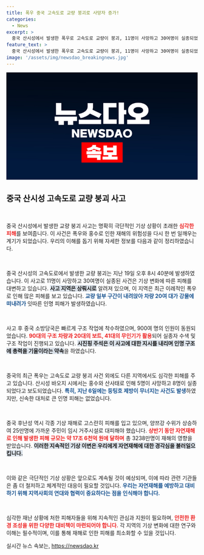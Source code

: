 ```yaml
---
title: 폭우 중국 고속도로 교량 붕괴로 사망자 증가!
categories:
  - News
excerpt: >
  중국 산시성에서 발생한 폭우로 고속도로 교량이 붕괴, 11명이 사망하고 30여명이 실종되었습니다. 주민 안전을 최우선으로 여긴 구조작업이 한창이며, 극단적 기상 상황이 계속되고 있습니다. 클릭하고 자세한 소식을 확인하세요!
feature_text: >
  중국 산시성에서 발생한 폭우로 고속도로 교량이 붕괴, 11명이 사망하고 30여명이 실종되었습니다. 주민 안전을 최우선으로 여긴 구조작업이 한창이며, 극단적 기상 상황이 계속되고 있습니다. 클릭하고 자세한 소식을 확인하세요!
image: '/assets/img/newsdao_breakingnews.jpg'
---
```


<p><img src="/assets/img/newsdao_breakingnews.jpg" alt="pcversion 속보" /></p>

<h2 data-ke-size="size26">중국 산시성 고속도로 교량 붕괴 사고</h2>

<p data-ke-size="size16">&nbsp;</p>

<p>중국 산시성에서 발생한 교량 붕괴 사고는 명확히 극단적인 기상 상황이 초래한 <b><span style="color: #ee2323;">심각한 피해</span></b>를 보여줍니다. 이 사건은 폭우와 홍수로 인한 재해의 위험성을 다시 한 번 일깨우는 계기가 되었습니다. 우리의 이해를 돕기 위해 자세한 정보를 다음과 같이 정리하였습니다.</p>

<p data-ke-size="size16">&nbsp;</p>

<p>중국 산시성의 고속도로에서 발생한 교량 붕괴는 지난 19일 오후 8시 40분에 발생하였습니다. 이 사고로 11명이 사망하고 30여명이 실종된 사건은 기상 변화에 따른 피해를 대변하고 있습니다. <b><span style="background-color: #21538527;">사고 지역은 상뤄시로</span></b> 알려져 있으며, 이 지역은 최근 이례적인 폭우로 인해 많은 피해를 보고 있습니다. <b><span style="color: #1a5490;">교량 일부 구간이 내려앉아 차량 20여 대가 강물에 떠내려가</span></b> 잇따른 인명 피해가 발생하였습니다.</p>

<p data-ke-size="size16">&nbsp;</p>

<p>사고 후 중국 소방당국은 빠르게 구조 작업에 착수하였으며, 900여 명의 인원이 동원되었습니다. <b><span style="color: #ee2323;">90대의 구조 차량과 20대의 보트, 41대의 무인기가 활용</span></b>되어 실종자 수색 및 구조 작업이 진행되고 있습니다. <b><span style="background-color: #21538527;">시진핑 주석은 이 사고에 대한 지시를 내리며 인명 구조에 총력을 기울이라는 약속</span></b>을 하였습니다.</p>

<p data-ke-size="size16">&nbsp;</p>

<p>중국의 최근 폭우는 고속도로 교량 붕괴 사건 외에도 다른 지역에서도 심각한 피해를 주고 있습니다. 산시성 바오지 시에서는 홍수와 산사태로 인해 5명이 사망하고 8명이 실종되었다고 보도되었습니다. <b><span style="color: #1a5490;">특히, 지난 6일에는 둥팅호 제방이 무너지는 사건도 발생</span></b>하였지만, 신속한 대처로 큰 인명 피해는 없었습니다.</p>

<p data-ke-size="size16">&nbsp;</p>

<p>중국 후난성 역시 각종 기상 재해로 고스란히 피해를 입고 있으며, 양쯔강 수위가 상승하여 25만명에 가까운 주민이 임시 거주시설로 대피해야 했습니다. <b><span style="color: #ee2323;">상반기 동안 자연재해로 인해 발생한 피해 규모는 약 17조 6천억 원에 달하며</span></b> 총 3238만명이 재해의 영향을 받았습니다. <b><span style="background-color: #21538527;">이러한 지속적인 기상 이변은 우리에게 자연재해에 대한 경각심을 불러일으킵니다.</span></b></p>

<p data-ke-size="size16">&nbsp;</p>

<p>이와 같은 극단적인 기상 상황은 앞으로도 계속될 것이 예상되며, 이에 따라 관련 기관들은 좀 더 철저하고 체계적인 대응이 필요할 것입니다. <b><span style="color: #1a5490;">우리는 자연재해를 예방하고 대비하기 위해 지역사회의 연대와 협력이 중요하다는 점을 인식해야 합니다.</span></b></p>

<p data-ke-size="size16">&nbsp;</p>

<p>심각한 재난 상황에 처한 피해자들을 위해 지속적인 관심과 지원이 필요하며, <b><span style="color: #ee2323;">안전한 환경 조성을 위한 다양한 대비책이 마련되어야 합니다.</span></b> 각 지역의 기상 변화에 대한 연구와 이해는 필수적이며, 이를 통해 재해로 인한 피해를 최소화할 수 있을 것입니다.</p>
실시간 뉴스 속보는, <a href="https://newsdao.kr" rel="dofollow">https://newsdao.kr</a>


